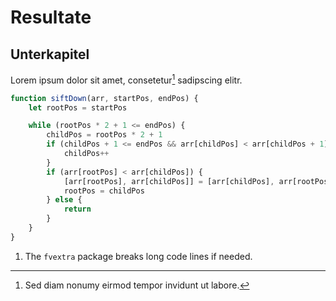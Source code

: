 # Resultate

## Unterkapitel

Lorem ipsum dolor sit amet, consetetur[^1] sadipscing elitr.


```javascript
function siftDown(arr, startPos, endPos) {
    let rootPos = startPos

    while (rootPos * 2 + 1 <= endPos) {
        childPos = rootPos * 2 + 1
        if (childPos + 1 <= endPos && arr[childPos] < arr[childPos + 1]) { // <1>
            childPos++
        }
        if (arr[rootPos] < arr[childPos]) {
            [arr[rootPos], arr[childPos]] = [arr[childPos], arr[rootPos]]
            rootPos = childPos
        } else {
            return
        }
    }
}
```

1. The `fvextra` package breaks long code lines if needed.

[^1]: Sed diam nonumy eirmod tempor invidunt ut labore.
